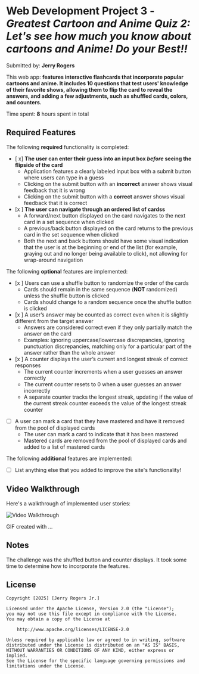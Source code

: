 # Web Development Project 3 - *Greatest Cartoon and Anime Quiz 2: Let's see how much you know about cartoons and Anime! Do your Best!!*

Submitted by: **Jerry Rogers**

This web app: **features interactive flashcards that incorporate popular cartoons and anime. It includes 10 questions that test users' knowledge of their favorite shows, allowing them to flip the card to reveal the answers, and adding a few adjustments, such as shuffled cards, colors, and counters.**

Time spent: **8** hours spent in total

## Required Features

The following **required** functionality is completed:

- [ x] **The user can enter their guess into an input box *before* seeing the flipside of the card**
  - Application features a clearly labeled input box with a submit button where users can type in a guess
  - Clicking on the submit button with an **incorrect** answer shows visual feedback that it is wrong 
  -  Clicking on the submit button with a **correct** answer shows visual feedback that it is correct
- [x ] **The user can navigate through an ordered list of cardss**
  - A forward/next button displayed on the card navigates to the next card in a set sequence when clicked
  - A previous/back button displayed on the card returns to the previous card in the set sequence when clicked
  - Both the next and back buttons should have some visual indication that the user is at the beginning or end of the list (for example, graying out and no longer being available to click), not allowing for wrap-around navigation

The following **optional** features are implemented:


- [x ] Users can use a shuffle button to randomize the order of the cards
  - Cards should remain in the same sequence (**NOT** randomized) unless the shuffle button is clicked 
  - Cards should change to a random sequence once the shuffle button is clicked
- [x ] A user’s answer may be counted as correct even when it is slightly different from the target answer
  - Answers are considered correct even if they only partially match the answer on the card 
  - Examples: ignoring uppercase/lowercase discrepancies, ignoring punctuation discrepancies, matching only for a particular part of the answer rather than the whole answer
- [x ] A counter displays the user’s current and longest streak of correct responses
  - The current counter increments when a user guesses an answer correctly
  - The current counter resets to 0 when a user guesses an answer incorrectly
  - A separate counter tracks the longest streak, updating if the value of the current streak counter exceeds the value of the longest streak counter 
- [ ] A user can mark a card that they have mastered and have it removed from the pool of displayed cards
  - The user can mark a card to indicate that it has been mastered
  - Mastered cards are removed from the pool of displayed cards and added to a list of mastered cards


The following **additional** features are implemented:

* [ ] List anything else that you added to improve the site's functionality!

## Video Walkthrough

Here's a walkthrough of implemented user stories:

<img src='./Project 3 - Flashcards Part 2.gif' title='Video Walkthrough' width='' alt='Video Walkthrough' />

<!-- Replace this with whatever GIF tool you used! -->
GIF created with ...  
<!-- Recommended tools:
[Kap](https://getkap.co/) for macOS
[ScreenToGif](https://www.screentogif.com/) for Windows
[peek](https://github.com/phw/peek) for Linux. -->

## Notes

 The challenge was the shuffled button and counter displays. It took some time to determine how to incorporate the features.

## License

    Copyright [2025] [Jerry Rogers Jr.]

    Licensed under the Apache License, Version 2.0 (the "License");
    you may not use this file except in compliance with the License.
    You may obtain a copy of the License at

        http://www.apache.org/licenses/LICENSE-2.0

    Unless required by applicable law or agreed to in writing, software
    distributed under the License is distributed on an "AS IS" BASIS,
    WITHOUT WARRANTIES OR CONDITIONS OF ANY KIND, either express or implied.
    See the License for the specific language governing permissions and
    limitations under the License.
